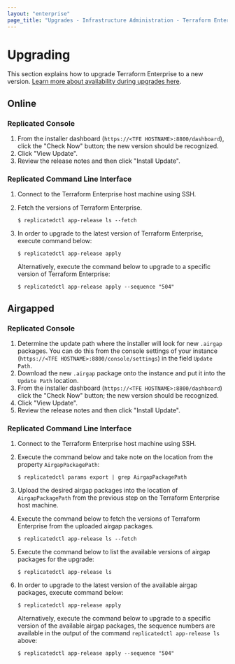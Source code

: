 ```yaml
---
layout: "enterprise"
page_title: "Upgrades - Infrastructure Administration - Terraform Enterprise"
---
```


# Upgrading

This section explains how to upgrade Terraform Enterprise to a new
version. [Learn more about availability during upgrades here](../system-overview/reliability-availability.html#availability-during-upgrades).

## Online

### Replicated Console

1. From the installer dashboard (`https://<TFE HOSTNAME>:8800/dashboard`),
    click the "Check Now" button; the new version should be recognized.
1. Click "View Update".
1. Review the release notes and then click "Install Update".

### Replicated Command Line Interface

1. Connect to the Terraform Enterprise host machine using SSH.
2. Fetch the versions of Terraform Enterprise.
   
    ```
    $ replicatedctl app-release ls --fetch
    ```

1. In order to upgrade to the latest version of Terraform Enterprise, execute command below:
   
    ```
    $ replicatedctl app-release apply
    ```

    Alternatively, execute the command below to upgrade to a specific version of Terraform Enterprise:

    ```
    $ replicatedctl app-release apply --sequence "504"
    ```

## Airgapped

### Replicated Console

1. Determine the update path where the installer will look for new `.airgap`
    packages. You can do this from the console settings of your instance
    (`https://<TFE HOSTNAME>:8800/console/settings`) in the field `Update Path`.
1. Download the new `.airgap` package onto the instance and put it into the
    `Update Path` location.
1. From the installer dashboard (`https://<TFE HOSTNAME>:8800/dashboard`) click the
    "Check Now" button; the new version should be recognized.
1. Click "View Update".
1. Review the release notes and then click "Install Update".

### Replicated Command Line Interface

1. Connect to the Terraform Enterprise host machine using SSH.
1. Execute the command below and take note on the location from the property `AirgapPackagePath`:
   
    ```
    $ replicatedctl params export | grep AirgapPackagePath
    ```

1. Upload the desired airgap packages into the location of `AirgapPackagePath` from the previous step on the Terraform Enterprise host machine.
1. Execute the command below to fetch the versions of Terraform Enterprise from the uploaded airgap packages.
   
    ```
    $ replicatedctl app-release ls --fetch
    ```

1. Execute the command below to list the available versions of airgap packages for the upgrade:
   
    ```
    $ replicatedctl app-release ls
    ```

1. In order to upgrade to the latest version of the available airgap packages, execute command below:
   
    ```
    $ replicatedctl app-release apply
    ```

    Alternatively, execute the command below to upgrade to a specific version of the available airgap packages, the sequence numbers are available in the output of the command `replicatedctl app-release ls` above:

    ```
    $ replicatedctl app-release apply --sequence "504"
    ```
